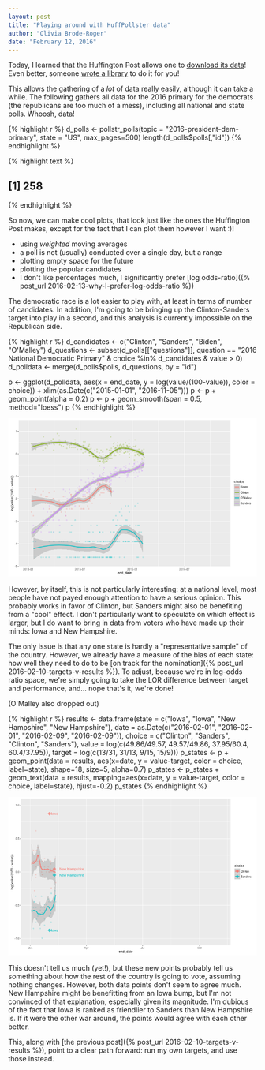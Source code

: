 ```yaml
---
layout: post
title: "Playing around with HuffPollster data"
author: "Olivia Brode-Roger"
date: "February 12, 2016"
---
```




Today, I learned that the Huffington Post allows one to [download its data](http://elections.huffingtonpost.com/pollster/api)!
Even better, someone [wrote a library](https://github.com/rOpenGov/pollstR) to do it for you! 

This allows the gathering of a *lot* of data really easily, although it can take a while.
The following gathers all data for the 2016 primary for the democrats (the republicans are too much of a mess), including all national and state polls.
Whoosh, data!

{% highlight r %}
d_polls <- pollstr_polls(topic = "2016-president-dem-primary", state = "US", max_pages=500)
length(d_polls$polls[,"id"])
{% endhighlight %}



{% highlight text %}
## [1] 258
{% endhighlight %}

So now, we can make cool plots, that look just like the ones the Huffington Post makes, except for the fact that I can plot them however I want :)!

- using *weighted* moving averages
- a poll is not (usually) conducted over a single day, but a range
- plotting empty space for the future
- plotting the popular candidates
- I don't like percentages much, I significantly prefer [log odds-ratio]({% post_url 2016-02-13-why-I-prefer-log-odds-ratio %})

The democratic race is a lot easier to play with, at least in terms of number of candidates.
In addition, I'm going to be bringing up the Clinton-Sanders target into play in a second, and this analysis is currently impossible on the Republican side.

{% highlight r %}
d_candidates <- c("Clinton", "Sanders", "Biden", "O'Malley")
d_questions <- subset(d_polls[["questions"]], question == "2016 National Democratic Primary" & choice %in% d_candidates & value > 0)
d_polldata <- merge(d_polls$polls, d_questions, by = "id")

p <- ggplot(d_polldata, aes(x = end_date, y = log(value/(100-value)), color = choice)) + xlim(as.Date(c("2015-01-01", "2016-11-05")))
p <- p + geom_point(alpha = 0.2)
p <- p + geom_smooth(span = 0.5, method="loess")
p
{% endhighlight %}

![center](/../figs/2016-02-12-playing-with-huffpolster/unnamed-chunk-2-1.png)

However, by itself, this is not particularly interesting: at a national level, most people have not payed enough attention to have a serious opinion.
This probably works in favor of Clinton, but Sanders might also be benefiting from a "cool" effect.
I don't particularly want to speculate on which effect is larger, but I do want to bring in data from voters who have made up their minds: Iowa and New Hampshire.

The only issue is that any one state is hardly a "representative sample" of the country.
However, we already have a measure of the bias of each state: how well they need to do to be [on track for the nomination]({% post_url 2016-02-10-targets-v-results %}).
To adjust, because we're in log-odds ratio space, we're simply going to take the LOR difference between target and performance, and... nope that's it, we're done!

(O'Malley also dropped out)



{% highlight r %}
results <- data.frame(state = c("Iowa", "Iowa", "New Hampshire", "New Hampshire"),
                      date = as.Date(c("2016-02-01", "2016-02-01", "2016-02-09", "2016-02-09")),
                      choice = c("Clinton", "Sanders", "Clinton", "Sanders"),
                      value = log(c(49.86/49.57, 49.57/49.86, 37.95/60.4, 60.4/37.95)),
                      target = log(c(13/31, 31/13, 9/15, 15/9)))
p_states <- p + geom_point(data = results, aes(x=date, y = value-target, color = choice, label=state), shape=18, size=5, alpha=0.7)
p_states <- p_states + geom_text(data = results, mapping=aes(x=date, y = value-target, color = choice, label=state), hjust=-0.2)
p_states
{% endhighlight %}

![center](/../figs/2016-02-12-playing-with-huffpolster/unnamed-chunk-4-1.png)

This doesn't tell us much (yet!), but these new points probably tell us something about how the rest of the country is going to vote, assuming nothing changes.
However, both data points don't seem to agree much.
New Hampshire might be benefitting from an Iowa bump, but I'm not convinced of that explanation, especially given its magnitude.
I'm dubious of the fact that Iowa is ranked as friendlier to Sanders than New Hampshire is.
If it were the other war around, the points would agree with each other better.

This, along with [the previous post]({% post_url 2016-02-10-targets-v-results %}), point to a clear path forward: run my own targets, and use those instead.
